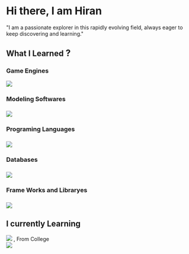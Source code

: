 # Hi there, I am Hiran
"I am a passionate explorer in this rapidly evolving field, always eager to keep discovering and learning."
<h2>What I Learned<font size="5"> ?</font></h2>
<h3>Game Engines</h3>
<img src="https://skillicons.dev/icons?i=unity,unreal">
<h3>Modeling Softwares<h3>
<img src="https://skillicons.dev/icons?i=blender,photoshop,illustrator,sketchup">
<h3>Programing Languages<h3>
<img src="https://skillicons.dev/icons?i=cs,cpp,html,css,js,py,bash">
<h3>Databases<h3>
<img src="https://skillicons.dev/icons?i=mysql,mongodb">
<h3>Frame Works and Libraryes<h3>
<img src="https://skillicons.dev/icons?i=nodejs,express,react,bootstrap,angular">
<h2>I currently Learning</h2>
<img src="https://skillicons.dev/icons?i=c,java">
<span>, From College</span><br>
<img src="https://skillicons.dev/icons?i=androidstudio,dart,flutter">